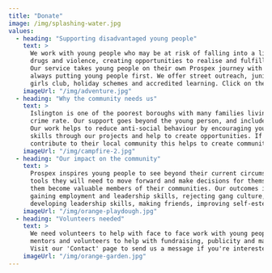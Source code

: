 ```yaml
---
title: "Donate"
image: /img/splashing-water.jpg
values:
  - heading: "Supporting disadvantaged young people"
    text: >
      We work with young people who may be at risk of falling into a lifestyle of knife crime,
      drugs and violence, creating opportunities to realise and fulfill their potential.
      Our service takes young people on their own Prospex journey with a commitment to
      always putting young people first. We offer street outreach, junior and senior sessions,
      girls club, holiday schemes and accredited learning. Click on the 'Donate' button on the right-hand side of the page to donate today!
    imageUrl: "/img/adventure.jpg"
  - heading: "Why the community needs us"
    text: >
      Islington is one of the poorest boroughs with many families living in poverty and a high
      crime rate. Our support goes beyond the young person, and includes local families and the wider community.
      Our work helps to reduce anti-social behaviour by encouraging young people to improve life and employment
      skills through our projects and help to create opportunities. If young people are able to positively
      contribute to their local community this helps to create community cohesion.
    imageUrl: "/img/campfire-2.jpg"
  - heading: "Our impact on the community"
    text: >
      Prospex inspires young people to see beyond their current circumstances, giving them the
      tools they will need to move forward and make decisions for themselves that will help
      them become valuable members of their communities. Our outcomes include young people returning to mainstream education,
      gaining employment and leadership skills, rejecting gang culture, gaining new experiences,
      developing leadership skills, making friends, improving self-esteem and confidence to make positive life choices..
    imageUrl: "/img/orange-playdough.jpg"
  - heading: "Volunteers needed"
    text: >
      We need volunteers to help with face to face work with young people,
      mentors and volunteers to help with fundraising, publicity and marketing.
      Visit our 'Contact' page to send us a message if you're interested in volunteering.
    imageUrl: "/img/orange-garden.jpg"
---
```

